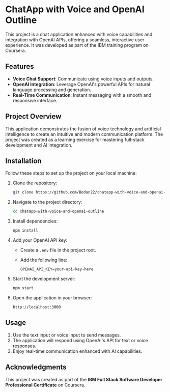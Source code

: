 # ChatApp with Voice and OpenAI Outline

This project is a chat application enhanced with voice capabilities and integration with OpenAI APIs, offering a seamless, interactive user experience. It was developed as part of the IBM training program on Coursera.

## Features

- **Voice Chat Support**: Communicate using voice inputs and outputs.
- **OpenAI Integration**: Leverage OpenAI's powerful APIs for natural language processing and generation.
- **Real-Time Communication**: Instant messaging with a smooth and responsive interface.

## Project Overview

This application demonstrates the fusion of voice technology and artificial intelligence to create an intuitive and modern communication platform. The project was created as a learning exercise for mastering full-stack development and AI integration.


## Installation

Follow these steps to set up the project on your local machine:

1. Clone the repository:

   ```bash
   git clone https://github.com/Bodan22/chatapp-with-voice-and-openai-outline.git
   ```

2. Navigate to the project directory:

   ```bash
   cd chatapp-with-voice-and-openai-outline
   ```

3. Install dependencies:

   ```bash
   npm install
   ```

4. Add your OpenAI API key:

   - Create a `.env` file in the project root.
   - Add the following line:

     ```env
     OPENAI_API_KEY=your-api-key-here
     ```

5. Start the development server:

   ```bash
   npm start
   ```

6. Open the application in your browser:

   ```
   http://localhost:3000
   ```

## Usage

1. Use the text input or voice input to send messages.
2. The application will respond using OpenAI's API for text or voice responses.
3. Enjoy real-time communication enhanced with AI capabilities.


## Acknowledgments

This project was created as part of the **IBM Full Stack Software Developer Professional Certificate** on Coursera.



